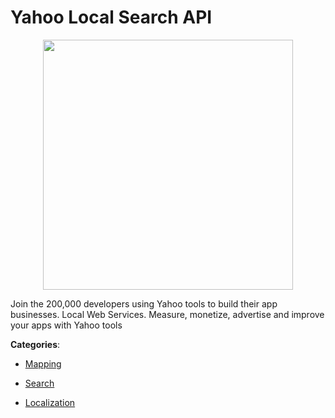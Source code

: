 # Yahoo Local Search API
<p align="center">
    <img width="400" src="https://raw.githubusercontent.com/apis-list/apis-list/apis/yahoo-local-search-api/logo_256x256.png" />
</p>

Join the 200,000 developers using Yahoo tools to build their app businesses. Local Web Services. Measure, monetize, advertise and improve your apps with Yahoo tools



**Categories**:

- [Mapping](https://github.com/apis-list/apis-list#mapping)

- [Search](https://github.com/apis-list/apis-list#search)

- [Localization](https://github.com/apis-list/apis-list#localization)



